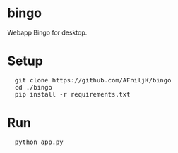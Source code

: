 # bingo
Webapp Bingo for desktop.
# Setup
<pre>
  git clone https://github.com/AFniljK/bingo
  cd ./bingo
  pip install -r requirements.txt
</pre>
# Run
<pre>
  python app.py
</pre>

